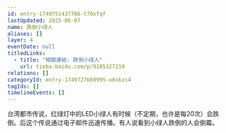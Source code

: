 ```yaml
---
id: entry-1749751437786-t70xfqf
lastUpdated: 2025-06-07
name: 跌倒小绿人
aliases: []
layer: 4
eventDate: null
titledLinks:
  - title: "相關連結: 跌倒小绿人"
    url: tieba.baidu.com/p/9185327219
relations: []
categoryId: entry-1749727669995-o6skzc4
tagIds: []
timelineEvents: []
---
```

台湾都市传说，红绿灯中的LED小绿人有时候（不定期，也许是每20次）会跌倒。后这个传说通过电子邮件迅速传播。有人说看到小绿人跌倒的人会倒霉。
